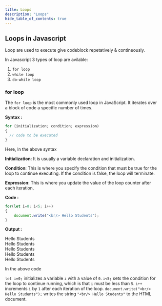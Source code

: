 ```yaml
---
title: Loops
description: "Loops"
hide_table_of_contents: true
---
```


## Loops in Javascript

Loop are used to execute give codeblock repetatively & contineously.

In Javascript 3 types of loop are avilable: 

1. `for loop`
2. `while loop`
3. `do-while loop`


### for loop

The `for loop` is the most commonly used loop in JavaScript. It iterates over a block of code a specific number of times.

**Syntax :**

```js
for (initialization; condition; expression) 
{
  // code to be executed
}
```

Here, In the above syntax

**Initialization**: It is usually a variable declaration and initialization.

**Condition**: This is where you specify the condition that must be true for the loop to continue executing. If the condition is false, the loop will terminate.

**Expression**: This is where you update the value of the loop counter after each iteration.


**Code :**

```js
for(let i=0; i<5; i++)
{
    document.write("<br/> Hello Students");
}
```

**Output :**

 Hello Students <br/>
 Hello Students <br/>
 Hello Students <br/>
 Hello Students <br/>
 Hello Students

 In the above code 

 `let i=0;` initializes a variable `i` with a value of `0`. `i<5;` sets the condition for the loop to continue running, which is that `i` must be less than `5`. `i++` increments `i` by `1` after each iteration of the loop. `document.write("<br/> Hello Students");` writes the string `"<br/> Hello Students"` to the HTML document.

